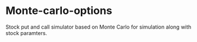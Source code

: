 # Monte-carlo-options

Stock put and call simulator based on Monte Carlo for simulation along with stock paramters.
